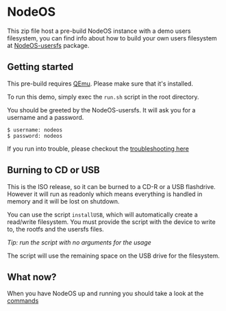 <!---
NodeOS

Copyright (c) 2013-2017 Jacob Groundwater, Jesús Leganés-Combarro 'piranna' and
other contributors

MIT License
-->

# NodeOS
This zip file host a pre-build NodeOS instance with a demo users filesystem, you
can find info about how to build your own users filesystem at
[NodeOS-usersfs](node_modules/nodeos-usersfs/README.md) package.

## Getting started
This pre-build requires [QEmu](http://wiki.qemu.org/Main_Page).
Please make sure that it's installed.

To run this demo, simply exec the ```run.sh``` script in the root directory.

You should be greeted by the NodeOS-usersfs.
It will ask you for a username and a password.
```
$ username: nodeos
$ password: nodeos
```
If you run into trouble, please checkout the [troubleshooting here](https://github.com/NodeOS/NodeOS/wiki/Troubleshooting)

## Burning to CD or USB
This is the  ISO release, so it can be burned to a CD-R or a USB flashdrive.
However it will run as readonly which means everything is handled in memory and it will be
lost on shutdown.

You can use the script `installUSB`, which will automatically create a read/write filesystem.
You must provide the script with the device to write to, the rootfs and the usersfs files.

*Tip: run the script with no arguments for the usage*

The script will use the remaining space on the USB drive for the filesystem.

## What now?
When you have NodeOS up and running you should take a look at the [commands](https://github.com/NodeOS/NodeOS/wiki/Commands)
